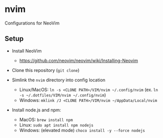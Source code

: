 # nvim

Configurations for NeoVim

## Setup

- Install NeoVim
    - https://github.com/neovim/neovim/wiki/Installing-Neovim

- Clone this repository (`git clone`)

- Simlink the `nvim` directory into config location
    - Linux/MacOS: `ln -s <CLONE PATH>/VIM/nvim ~/.config/nvim` (ex. `ln -s ~/.dotfiles/VIM/nvim ~/.config/nvim`)
    - Windows: `mklink /J <CLONE PATH>/VIM/nvim ~/AppData/Local/nvim`

- Install node.js and npm:
    - MacOS: `brew install npm`
    - Linux: `sudo apt install npm nodejs`
    - Windows: (elevated mode) `choco install -y --force nodejs`

